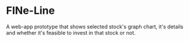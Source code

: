 # FINe-Line
A web-app prototype that shows selected stock's graph chart, it's details and whether it's feasible to invest in that stock or not.
